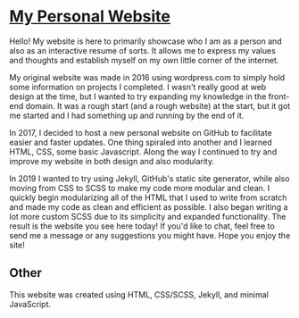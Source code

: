 # [My Personal Website](randydeng.com)

Hello! My website is here to primarily showcase who I am as a person and also as an interactive resume of sorts. It allows me to express my values and thoughts and establish myself on my own little corner of the internet.

My original website was made in 2016 using wordpress.com to simply hold some information on projects I completed. I wasn't really good at web design at the time, but I wanted to try expanding my knowledge in the front-end domain. It was a rough start (and a rough website) at the start, but it got me started and I had something up and running by the end of it.

In 2017, I decided to host a new personal website on GitHub to facilitate easier and faster updates. One thing spiraled into another and I learned HTML, CSS, some basic Javascript. Along the way I continued to try and improve my website in both design and also modularity.

In 2019 I wanted to try using Jekyll, GitHub's static site generator, while also moving from CSS to SCSS to make my code more modular and clean. I quickly begin modularizing all of the HTML that I used to write from scratch and made my code as clean and efficient as possible. I also began writing a lot more custom SCSS due to its simplicity and expanded functionality. The result is the website you see here today! If you'd like to chat, feel free to send me a message or any suggestions you might have. Hope you enjoy the site!

## Other

This website was created using HTML, CSS/SCSS, Jekyll, and minimal JavaScript.